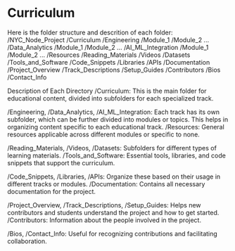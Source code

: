 # Curriculum
Here is the folder structure and descrition of each folder:
/NYC_Node_Project
    /Curriculum
        /Engineering
            /Module_1
            /Module_2
            ...
        /Data_Analytics
            /Module_1
            /Module_2
            ...
        /AI_ML_Integration
            /Module_1
            /Module_2
            ...
    /Resources
        /Reading_Materials
        /Videos
        /Datasets
    /Tools_and_Software
        /Code_Snippets
        /Libraries
        /APIs
    /Documentation
        /Project_Overview
        /Track_Descriptions
        /Setup_Guides
    /Contributors
        /Bios
        /Contact_Info

Description of Each Directory
/Curriculum: This is the main folder for educational content, divided into subfolders for each specialized track.

/Engineering, /Data_Analytics, /AI_ML_Integration: Each track has its own subfolder, which can be further divided into modules or topics. This helps in organizing content specific to each educational track.
/Resources: General resources applicable across different modules or specific to none.

/Reading_Materials, /Videos, /Datasets: Subfolders for different types of learning materials.
/Tools_and_Software: Essential tools, libraries, and code snippets that support the curriculum.

/Code_Snippets, /Libraries, /APIs: Organize these based on their usage in different tracks or modules.
/Documentation: Contains all necessary documentation for the project.

/Project_Overview, /Track_Descriptions, /Setup_Guides: Helps new contributors and students understand the project and how to get started.
/Contributors: Information about the people involved in the project.

/Bios, /Contact_Info: Useful for recognizing contributions and facilitating collaboration.
